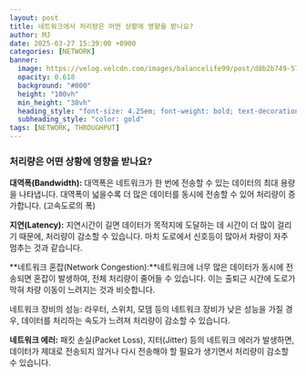 ```yaml
---
layout: post
title: 네트워크에서 처리량은 어떤 상황에 영향을 받나요?
author: MJ
date: 2025-03-27 15:39:00 +0900 
categories: [NETWORK]
banner:
  image: https://velog.velcdn.com/images/balancelife99/post/d8b2b749-5710-4980-afde-18ee82294832/image.png
  opacity: 0.618
  background: "#000"
  height: "100vh"
  min_height: "38vh"
  heading_style: "font-size: 4.25em; font-weight: bold; text-decoration: underline"
  subheading_style: "color: gold"
tags: [NETWORK, THROUGHPUT]
---
```


### 처리량은 어떤 상황에 영향을 받나요?
**대역폭(Bandwidth):** 대역폭은 네트워크가 한 번에 전송할 수 있는 데이터의 최대 용량을 나타냅니다. 대역폭이 넓을수록 더 많은 데이터를 동시에 전송할 수 있어 처리량이 증가합니다.
(고속도로의 폭)

**지연(Latency):** 지연시간이 길면 데이터가 목적지에 도달하는 데 시간이 더 많이 걸리기 때문에, 처리량이 감소할 수 있습니다. 마치 도로에서 신호등이 많아서 차량이 자주 멈추는 것과 같습니다.

**네트워크 혼잡(Network Congestion):**네트워크에 너무 많은 데이터가 동시에 전송되면 혼잡이 발생하여, 전체 처리량이 줄어들 수 있습니다. 이는 출퇴근 시간에 도로가 막혀 차량 이동이 느려지는 것과 비슷합니다.

네트워크 장비의 성능: 라우터, 스위치, 모뎀 등의 네트워크 장비가 낮은 성능을 가질 경우, 데이터를 처리하는 속도가 느려져 처리량이 감소할 수 있습니다.

**네트워크 에러:** 패킷 손실(Packet Loss), 지터(Jitter) 등의 네트워크 에러가 발생하면, 데이터가 제대로 전송되지 않거나 다시 전송해야 할 필요가 생기면서 처리량이 감소할 수 있습니다.